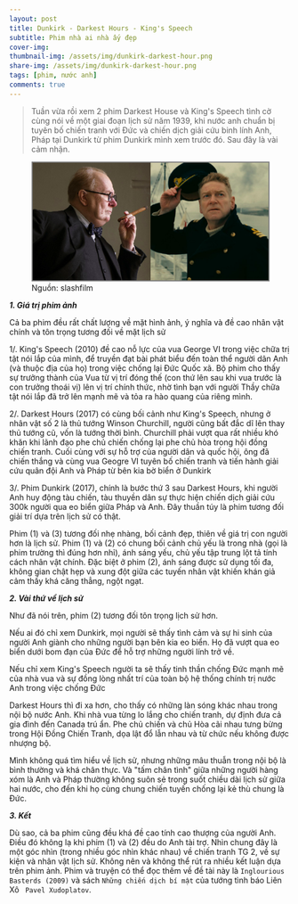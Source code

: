 ```yaml
---
layout: post
title: Dunkirk - Darkest Hours - King's Speech 
subtitle: Phim nhà ai nhà ấy đẹp  
cover-img: 
thumbnail-img: /assets/img/dunkirk-darkest-hour.png
share-img: /assets/img/dunkirk-darkest-hour.png
tags: [phim, nước anh]
comments: true
---
```

> Tuần vừa rồi xem 2 phim Darkest House và King's Speech tình cờ cùng nói về một giai đoạn lịch sử năm 1939, khi nước anh chuẩn bị tuyên bố chiến tranh với Đức và chiến dịch giải cứu binh lính Anh, Pháp tại Dunkirk từ phim Dunkirk mình xem trước đó. Sau đây là vài cảm nhận. 

<figure>
<img src="/assets/img/dunkirk-darkest-hour.png" alt="Dunkirk - Darkest Hours - King's Speech " style="border: 2px solid  gray;">
<figcaption>Nguồn: slashfilm
</figcaption>
</figure>

***1\. Giá trị phim ảnh***

Cả ba phim đều rất chất lượng về mặt hình ảnh, ý nghĩa và đề cao nhân vật chính và tôn trọng tương đối về mặt lịch sử

1/. King's Speech (2010) đề  cao nỗ lực của vua George VI trong việc chữa trị tật nói lắp của mình, để truyền đạt bài phát biểu đến toàn thể người dân Anh (và thuộc địa của họ) trong việc chống lại Đức Quốc xã. Bộ phim cho thấy sự trưởng thành của Vua từ vị trí đóng thế (con thứ lên sau khi vua trước là con trưởng thoái vị) lên vị trí chính thức, nhờ tình bạn với người Thầy chữa tật nói lắp đã trở lên mạnh mẽ và tỏa ra hào quang của riêng mình. 

2/. Darkest Hours (2017) có cùng bối cảnh như King's Speech, nhưng ở nhân vật số 2 là thủ tướng Winson Churchill, người cũng bất đắc dĩ lên thay thủ tướng cũ, vốn là tướng thời bình. Churchill phải vượt qua rất nhiều khó khăn khi lãnh đạo phe chủ chiến chống lại phe chủ hòa trong hội đồng chiến tranh. Cuối cùng với sự hỗ trợ của người dân và quốc hội, ông đã chiến thắng và cùng vua Geogre VI tuyên bố chiến tranh và tiến hành giải cứu quân đội Anh và Pháp từ bên kia bờ biển ở Dunkirk

3/. Phim Dunkirk (2017), chính là bước thứ 3 sau Darkest Hours, khi người Anh huy động tàu chiến, tàu thuyền dân sự thực hiện chiến dịch giải cứu 300k người qua eo biển giữa Pháp và Anh. Đây thuần túy là phim tương đối giải trí dựa trên lịch sử có thật.


Phim (1) và (3) tương đối nhẹ nhàng, bối cảnh đẹp, thiên về giá trị con người hơn là lịch sử. Phim (1) và (2) có chung bối cảnh chủ yếu là trong nhà (gọi là phim trường thì đúng hơn nhỉ), ánh sáng yếu, chủ yếu tập trung lột tả tính cách nhân vật chính. Đặc biệt ở phim (2), ánh sáng được sử dụng tối đa, không gian chật hẹp và xung đột giữa các tuyến nhân vật khiến khán giả cảm thấy khá căng thẳng, ngột ngạt. 

***2\. Vài thứ về lịch sử***

Như đã nói trên, phim (2) tương đối tôn trọng lịch sử hơn. 

Nếu ai đó chỉ xem Dunkirk, mọi người sẽ thấy tình cảm và sự hi sinh của người Anh giành cho những người bạn bên kia eo biển. Họ đã vượt qua eo biển dưới bom đạn của Đức để hỗ trợ những người lính trở về. 

Nếu chỉ xem King's Speech người ta sẽ thấy tinh thần chống Đức mạnh mẽ của nhà vua và sự đồng lòng nhất trí của toàn bộ hệ thống chính trị nước Anh trong việc chống Đức

Darkest Hours thì đi xa hơn, cho thấy có những làn sóng khác nhau trong nội bộ nước Anh. Khi nhà vua từng lo lắng cho chiến tranh, dự định đưa cả gia đình đến Canada trú ẩn. Phe chủ chiến và chủ Hòa cãi nhau tưng bừng trong Hội Đồng Chiến Tranh, dọa lật đổ lẫn nhau và từ chức nếu không được nhượng bộ. 

Mình không quá tìm hiểu về lịch sử, nhưng những mâu thuẫn trong nội bộ là bình thường và khá chân thực. Và "tấm chân tình" giữa những người hàng xóm là Anh và Pháp thường không suôn sẻ trong suốt chiều dài lịch sử giữa hai nước, cho đến khi họ cùng chung chiến tuyến chống lại kẻ thù chung là Đức. 

***3\. Kết***

Dù sao, cả ba phim cũng đều khá đề cao tính cao thượng của người Anh. Điều đó không lạ khi phim (1) và (2) đều do Anh tài trợ. Nhìn chung đây là một góc nhìn (trong nhiều góc nhìn khác nhau) về chiến tranh TG 2, về sự kiện và nhân vật lịch sử. Không nên và không thể rút ra nhiều kết luận dựa trên phim ảnh. Phim và truyện có thể đọc thêm về đề tài này là `Inglourious Basterds (2009)` và sách `Những chiến dịch bí mật` của tướng tình báo Liên Xô ` Pavel Xudoplatov`.